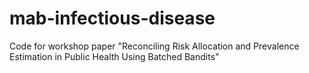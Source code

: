 # mab-infectious-disease
Code for workshop paper "Reconciling Risk Allocation and Prevalence Estimation in Public Health Using Batched Bandits"
